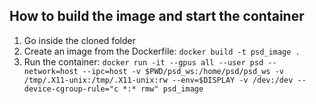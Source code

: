 ## How to build the image and start the container
1) Go inside the cloned folder
2) Create an image from the Dockerfile: `docker build -t psd_image .`
3) Run the container: `docker run -it --gpus all --user psd --network=host --ipc=host -v $PWD/psd_ws:/home/psd/psd_ws -v /tmp/.X11-unix:/tmp/.X11-unix:rw --env=$DISPLAY -v /dev:/dev --device-cgroup-rule="c *:* rmw" psd_image`

